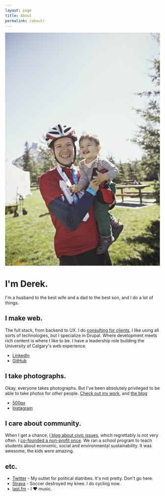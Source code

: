 ```yaml
---
layout: page
title: About
permalink: /about/
---
```


<img src="me.jpg"/>

# I'm Derek. 

I'm a husband to the best wife and a dad to the best son, and I do a lot of things.

## I make web.

The full stack, from backend to UX. I do [consulting for clients](/contact), I like using all sorts of technologies, but I specialize in Drupal. Where development meets rich content is where I like to be. I have a leadership role building the University of Calgary's web experience.

* [LinkedIn](http://www.linkedin.com/in/derekmcburney)
* [GitHub](https://github.com/dmcb)

## I take photographs.

Okay, everyone takes photographs. But I've been absolutely privileged to be able to take photos for *other* people. [Check out my work](http://photographybyderek.com), and [the blog](http://photographybyderek.com/blog/)

* [500px](http://500px.com/derekmcb)
* [Instagram](http://instagram.com/derekmcburney)

## I care about community.

When I get a chance, [I blog about civic issues](http://calgaryurbanite.com), which regrettably is not very often. I [co-founded a non-profit once](http://myworldmychoice.org). We ran a school program to teach students about economic, social and environmental sustainability. It was awesome, the kids were amazing.

## etc.

* [Twitter](https://twitter.com/derekmcb) - My outlet for political diatribes. It's not pretty. Don't go here.
* [Strava](http://www.strava.com/athletes/derekmcb) - Soccer destroyed my knee. I do cycling now.
* [last.fm](http://www.last.fm/user/dmcb) - I ♥ music.
